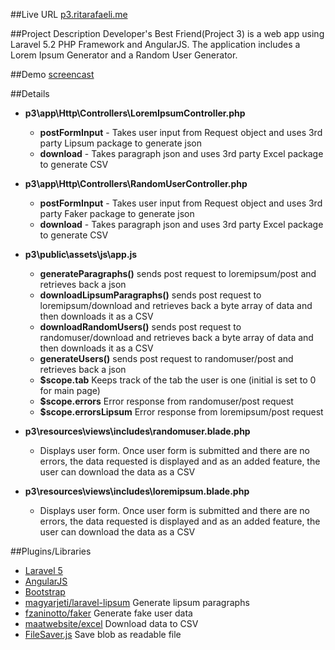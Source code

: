 ##Live URL
[p3.ritarafaeli.me](http://p3.ritarafaeli.me)

##Project Description
Developer's Best Friend(Project 3) is a web app using Laravel 5.2 PHP Framework and AngularJS. The application includes a Lorem Ipsum Generator and a Random User Generator.

##Demo
[screencast](http://www.screencast.com/t/lR1SH9w8tmm)

##Details
* __p3\app\Http\Controllers\LoremIpsumController.php__
  * __postFormInput__ - Takes user input from Request object and uses 3rd party Lipsum package to generate json
  * __download__ - Takes paragraph json and uses 3rd party Excel package to generate CSV

* __p3\app\Http\Controllers\RandomUserController.php__
  * __postFormInput__ - Takes user input from Request object and uses 3rd party Faker package to generate json
  * __download__ - Takes paragraph json and uses 3rd party Excel package to generate CSV

* __p3\public\assets\js\app.js__
  * __generateParagraphs()__ sends post request to loremipsum/post and retrieves back a json
  * __downloadLipsumParagraphs()__ sends post request to loremipsum/download and retrieves back a byte array of data and then downloads it as a CSV
  * __downloadRandomUsers()__ sends post request to randomuser/download and retrieves back a byte array of data and then downloads it as a CSV
  * __generateUsers()__ sends post request to randomuser/post and retrieves back a json
  * __$scope.tab__ Keeps track of the tab the user is one (initial is set to 0 for main page)
  * __$scope.errors__ Error response from randomuser/post request
  * __$scope.errorsLipsum__ Error response from loremipsum/post request
* __p3\resources\views\includes\randomuser.blade.php__
  * Displays user form. Once user form is submitted and there are no errors, the data requested is displayed and as an added feature, the user can download the data as a CSV
* __p3\resources\views\includes\loremipsum.blade.php__
  * Displays user form. Once user form is submitted and there are no errors, the data requested is displayed and as an added feature, the user can download the data as a CSV

##Plugins/Libraries
* [Laravel 5](https://laravel.com/)
* [AngularJS](https://angularjs.org/)
* [Bootstrap](http://getbootstrap.com/)
* [magyarjeti/laravel-lipsum](https://github.com/magyarjeti/laravel-lipsum) Generate lipsum paragraphs
* [fzaninotto/faker](https://github.com/fzaninotto/Faker) Generate fake user data
* [maatwebsite/excel](https://github.com/Maatwebsite/Laravel-Excel) Download data to CSV
* [FileSaver.js](https://github.com/eligrey/FileSaver.js/) Save blob as readable file

